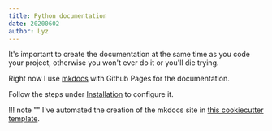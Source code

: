 ```yaml
---
title: Python documentation
date: 20200602
author: Lyz
---
```


It's important to create the documentation at the same time as you code your
project, otherwise you won't ever do it or you'll die trying.

Right now I use [mkdocs](mkdocs.md) with Github Pages for the documentation.

Follow the steps under [Installation](mkdocs.md#installation) to configure it.

!!! note ""
    I've automated the creation of the mkdocs site in [this cookiecutter
    template](https://github.com/johnwidhalm/cookiecutter-python-project).

